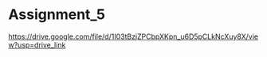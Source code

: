 # Assignment_5
https://drive.google.com/file/d/1I03tBzjZPCbpXKpn_u6D5pCLkNcXuy8X/view?usp=drive_link
